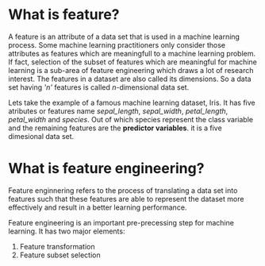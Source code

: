 # What is feature?

A feature is an attribute of a data set that is used in a machine learning process. Some machine learning practitioners only consider those attributes as features which are  meaningfull to a machine learning problem. If fact, selection of the subset of features which are meaningful for machine learning is a sub-area of feature engineering which draws a lot of research interest. The features in a dataset are also called its dimensions. So a data set having *'n'* features is called *n*-dimensional data set.

Lets take the example of a famous machine learning dataset, Iris. It has five atributes or features name *sepal_length*, *sepal_width*, *petal_length*, *petal_width* and *species*. Out of which species represent the class variable and the remaining features are the **predictor variables**. it is a five dimesional data set.

# What is feature engineering?

Feature enginnering refers to the process of translating a data set into features such that these features are able to represent the dataset more effectively and result in a better learning performance.

Feature engineering is an important pre-precessing step for machine learning. It has two major  elements:

1. Feature transformation
2. Feature subset selection

